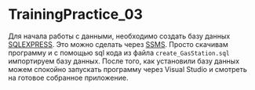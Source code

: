 # TrainingPractice_03

Для начала работы с данными, необходимо создать базу данных [SQLEXPRESS](https://www.microsoft.com/ru-RU/download/details.aspx?id=101064). Это можно сделать через [SSMS](https://learn.microsoft.com/ru-ru/sql/ssms/download-sql-server-management-studio-ssms?view=sql-server-ver16). Просто скачивам программу и с помощью sql кода из файла `create_GasStation.sql` импортируем базу данных.
После того, как установили базу данных можем спокойно запускать программу через Visual Studio и смотреть на готовое собранное приложение.
